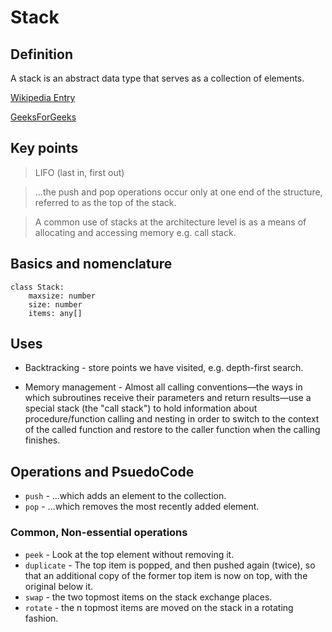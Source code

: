 # Stack

## Definition

A stack is an abstract data type that serves as a collection of elements.

[Wikipedia Entry](<https://en.wikipedia.org/wiki/Stack_(abstract_data_type)>)

[GeeksForGeeks](https://www.geeksforgeeks.org/stack-data-structure/)

## Key points

> LIFO (last in, first out)

> ...the push and pop operations occur only at one end of the structure, referred to as the top of the stack.

> A common use of stacks at the architecture level is as a means of allocating and accessing memory e.g. call stack.

## Basics and nomenclature

```
class Stack:
    maxsize: number
    size: number
    items: any[]
```

## Uses

- Backtracking - store points we have visited, e.g. depth-first search.

- Memory management - Almost all calling conventions‍—‌the ways in which subroutines receive their parameters and return results‍—‌use a special stack (the "call stack") to hold information about procedure/function calling and nesting in order to switch to the context of the called function and restore to the caller function when the calling finishes.

## Operations and PsuedoCode

- `push` - ...which adds an element to the collection.
- `pop` - ...which removes the most recently added element.

### Common, Non-essential operations

- `peek` - Look at the top element without removing it.
- `duplicate` - The top item is popped, and then pushed again (twice), so that an additional copy of the former top item is now on top, with the original below it.
- `swap` - the two topmost items on the stack exchange places.
- `rotate` - the n topmost items are moved on the stack in a rotating fashion.
